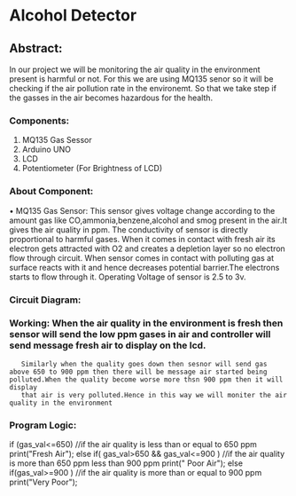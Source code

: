 # Alcohol Detector
  ## Abstract:
In our project we will be monitoring the air quality in the environment present is harmful or not. For this we are using MQ135 senor so it will be checking if the air pollution rate in the environemt. So that we take step if the gasses in the air becomes hazardous for the health. 
### Components:
1.	MQ135 Gas Sessor
2.	Arduino UNO
3.	LCD
4.	Potentiometer (For Brightness of  LCD) 

### About Component:
   • MQ135 Gas Sensor: This sensor gives voltage change according to the amount gas like CO,ammonia,benzene,alcohol and smog present in the air.It gives the air quality in ppm. The conductivity of sensor is directly proportional to harmful gases. 
		When it comes in contact with fresh air  its electron gets attracted with O2 and creates a depletion layer so no electron flow through circuit.
		When sensor comes in contact with polluting gas at surface reacts with it and hence decreases potential barrier.The electrons starts to flow through it.
		Operating Voltage of sensor is 2.5 to 3v.
  
### Circuit Diagram:


### Working: When the air quality in the environment is fresh then sensor will send the low ppm gases in air and controller will send message fresh air to display on the lcd.
	   Similarly when the quality goes down then sesnor will send gas above 650 to 900 ppm then there will be message air started being polluted.When the quality become worse more thsn 900 ppm then it will display
	   that air is very polluted.Hence in this way we will moniter the air quality in the environment  

### Program Logic:
  
if (gas_val<=650) //if the air quality is less than or equal to 650 ppm
        print("Fresh Air");
else if( gas_val>650 && gas_val<=900 ) //if the air quality is more than 650 ppm less than 900 ppm
       print(" Poor Air");
else if(gas_val>=900 ) //if the air quality is more than or equal to 900 ppm 
        print("Very Poor");





